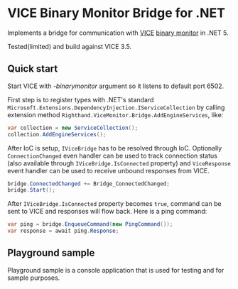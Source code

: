 # VICE Binary Monitor Bridge for .NET

Implements a bridge for communication with [VICE](https://vice-emu.sourceforge.io/) [binary monitor](https://vice-emu.sourceforge.io/vice_13.html#SEC281) in .NET 5.

Tested(limited) and build against VICE 3.5.

## Quick start

Start VICE with *-binarymonitor* argument so it listens to default port 6502.

First step is to register types with .NET's standard `Microsoft.Extensions.DependencyInjection.IServiceCollection` by calling extension method `Righthand.ViceMonitor.Bridge.AddEngineServices`, like:

```csharp
var collection = new ServiceCollection();
collection.AddEngineServices();
```

After IoC is setup, `IViceBridge` has to be resolved through IoC. Optionally `ConnectionChanged` even handler can be used to track connection status (also available through `IViceBridge.IsConnected` property) and `ViceResponse` event handler can be used to receive unbound responses from VICE.

```csharp
bridge.ConnectedChanged += Bridge_ConnectedChanged;
bridge.Start();
```

After `IViceBridge.IsConnected` property becomes `true`, command can be sent to VICE and responses will flow back. Here is a ping command:

```csharp
var ping = bridge.EnqueueCommand(new PingCommand());
var response = await ping.Response;
```

## Playground sample

Playground sample is a console application that is used for testing and for sample purposes.